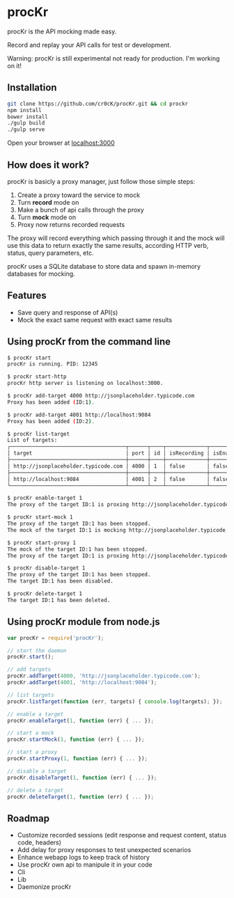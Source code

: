 # procKr

procKr is the API mocking made easy.

Record and replay your API calls for test or development.

Warning: procKr is still experimental not ready for production. I'm working on it!

## Installation

``` bash
git clone https://github.com/cr0cK/procKr.git && cd prockr
npm install
bower install
./gulp build
./gulp serve
```

Open your browser at [localhost:3000](http://localhost:3000)

## How does it work?

procKr is basicly a proxy manager, just follow those simple steps:

1. Create a proxy toward the service to mock
1. Turn **record** mode on
1. Make a bunch of api calls through the proxy
1. Turn **mock** mode on
1. Proxy now returns recorded requests

The proxy will record everything which passing through it and the mock will use this data to return exactly the same results, according HTTP verb, status, query parameters, etc.

procKr uses a SQLite database to store data and spawn in-memory databases for mocking.

## Features

* Save query and response of API(s)
* Mock the exact same request with exact same results

## Using procKr from the command line

``` bash
$ procKr start
procKr is running. PID: 12345

$ procKr start-http
procKr http server is listening on localhost:3000.

$ procKr add-target 4000 http://jsonplaceholder.typicode.com
Proxy has been added (ID:1).

$ procKr add-target 4001 http://localhost:9084
Proxy has been added (ID:2).

$ procKr list-target
List of targets:
┌─────────────────────────────────────┬──────┬────┬─────────────┬───────────┬───────────┬──────────┐
│ target                              │ port │ id │ isRecording │ isEnabled │ isRunning │ isMocked │
├─────────────────────────────────────┼──────┼────┼─────────────┼───────────┼───────────┼──────────┤
│ http://jsonplaceholder.typicode.com │ 4000 │ 1  │ false       │ false     │ false     │ false    │
├─────────────────────────────────────┼──────┼────┼─────────────┼───────────┼───────────┼──────────┤
│ http://localhost:9084               │ 4001 │ 2  │ false       │ false     │ false     │ false    │
└─────────────────────────────────────┴──────┴────┴─────────────┴───────────┴───────────┴──────────┘

$ procKr enable-target 1
The proxy of the target ID:1 is proxing http://jsonplaceholder.typicode.com on localhost:4000.

$ procKr start-mock 1
The proxy of the target ID:1 has been stopped.
The mock of the target ID:1 is mocking http://jsonplaceholder.typicode.com records on localhost:4000.

$ procKr start-proxy 1
The mock of the target ID:1 has been stopped.
The proxy of the target ID:1 is proxing http://jsonplaceholder.typicode.com on localhost:4000.

$ procKr disable-target 1
The proxy of the target ID:1 has been stopped.
The target ID:1 has been disabled.

$ procKr delete-target 1
The target ID:1 has been deleted.
```

## Using procKr module from node.js

``` js
var procKr = require('procKr');

// start the daemon
procKr.start();

// add targets
procKr.addTarget(4000, 'http://jsonplaceholder.typicode.com');
procKr.addTarget(4001, 'http://localhost:9084');

// list targets
procKr.listTarget(function (err, targets) { console.log(targets); });

// enable a target
procKr.enableTarget(1, function (err) { ... });

// start a mock
procKr.startMock(1, function (err) { ... });

// start a proxy
procKr.startProxy(1, function (err) { ... });

// disable a target
procKr.disableTarget(1, function (err) { ... });

// delete a target
procKr.deleteTarget(1, function (err) { ... });
```

## Roadmap

* Customize recorded sessions (edit response and request content, status code, headers)
* Add delay for proxy responses to test unexpected scenarios
* Enhance webapp logs to keep track of history
* Use procKr own api to manipule it in your code
* Cli
* Lib
* Daemonize procKr
